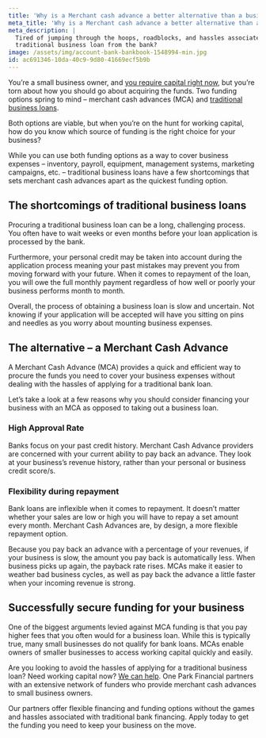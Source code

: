```yaml
---
title: 'Why is a Merchant cash advance a better alternative than a business loan?'
meta_title: 'Why is a Merchant cash advance a better alternative than a business loan?'
meta_description: |
  Tired of jumping through the hoops, roadblocks, and hassles associated with procuring a
  traditional business loan from the bank?
image: /assets/img/account-bank-bankbook-1548994-min.jpg
id: ac691346-10da-40c9-9d80-41669ecf5b9b
---
```

You’re a small business owner, and [you require capital right now](https://www.oneparkfinancial.com/pre-qualification), but you’re torn about how you
should go about acquiring the funds. Two funding options spring to mind – merchant cash
advances (MCA) and [traditional business loans](https://www.oneparkfinancial.com/blog/alternative-business-funding-options).

Both options are viable, but when you’re on the hunt for working capital, how do you know
which source of funding is the right choice for your business?

While you can use both funding options as a way to cover business expenses – inventory,
payroll, equipment, management systems, marketing campaigns, etc. – traditional business loans
have a few shortcomings that sets merchant cash advances apart as the quickest funding option.

## The shortcomings of traditional business loans

Procuring a traditional business loan can be a long, challenging process. You often have to wait
weeks or even months before your loan application is processed by the bank.

Furthermore, your personal credit may be taken into account during the application process
meaning your past mistakes may prevent you from moving forward with your future. When it
comes to repayment of the loan, you will owe the full monthly payment regardless of how well
or poorly your business performs month to month.

Overall, the process of obtaining a business loan is slow and uncertain. Not knowing if your
application will be accepted will have you sitting on pins and needles as you worry about
mounting business expenses.

## The alternative – a Merchant Cash Advance

A Merchant Cash Advance (MCA) provides a quick and efficient way to procure the funds you
need to cover your business expenses without dealing with the hassles of applying for a
traditional bank loan.

Let’s take a look at a few reasons why you should consider financing your business with an
MCA as opposed to taking out a business loan.

### High Approval Rate

Banks focus on your past credit history. Merchant Cash Advance providers are concerned with
your current ability to pay back an advance. They look at your business’s revenue history, rather
than your personal or business credit score/s.

### Flexibility during repayment

Bank loans are inflexible when it comes to repayment. It doesn’t matter whether your sales are
low or high you will have to repay a set amount every month. Merchant Cash Advances are, by
design, a more flexible repayment option.

Because you pay back an advance with a percentage of your revenues, if your business is slow,
the amount you pay back is automatically less. When business picks up again, the payback rate
rises. MCAs make it easier to weather bad business cycles, as well as pay back the advance a
little faster when your incoming revenue is strong.

## Successfully secure funding for your business

One of the biggest arguments levied against MCA funding is that you pay higher fees that you
often would for a business loan. While this is typically true, many small businesses do not
qualify for bank loans. MCAs enable owners of smaller businesses to access working capital
quickly and easily.

Are you looking to avoid the hassles of applying for a traditional business loan? Need working
capital now? [We can help](https://www.oneparkfinancial.com/how-it-works). One Park Financial partners with an extensive network of funders
who provide merchant cash advances to small business owners.

Our partners offer flexible financing and funding options without the games and hassles
associated with traditional bank financing. Apply today to get the funding you need to keep your
business on the move.